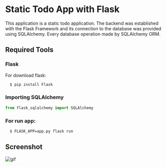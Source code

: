 # Static Todo App with Flask

This application is a static todo application. The backend was established with the Flask Framework and its connection to the database was provided using SQLAlchemy.
Every database operation made by SQLAlchemy ORM.




## Required Tools

### Flask

For download flask:

```bash 
  $ pip install Flask
```

### Importing SQLAlchemy

```python
from flask_sqlalchemy import SQLAlchemy
```
### For run app:

```bash 
  $ FLASK_APP=app.py flask run 
```
  
## Screenshot

![gif](https://github.com/baverkacar/flask-todo-app/blob/main/todoapp.gif?raw=true)
